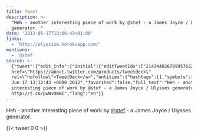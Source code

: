 ```yaml
---
title: Tweet
description: >-
  "Heh - another interesting piece of work by @stef - a James Joyce / Ulysses
  generator. "
date: '2012-06-17T13:06:43+01:00'
links:
  - 'http://ulyssize.herokuapp.com/'
mentions:
  - '@stef'
source: >-
  {"tweet":{"edit_info":{"initial":{"editTweetIds":["214344826789957632"],"editableUntil":"2012-06-17T14:12:43.698Z","editsRemaining":"5","isEditEligible":true}},"retweeted":false,"source":"<a
  href=\"https://about.twitter.com/products/tweetdeck\"
  rel=\"nofollow\">TweetDeck</a>","entities":{"hashtags":[],"symbols":[],"user_mentions":[{"name":"Stef","screen_name":"stef","indices":["43","48"],"id_str":"853471","id":"853471"}],"urls":[{"url":"http://t.co/pwWvDmmI","expanded_url":"http://ulyssize.herokuapp.com/","display_url":"ulyssize.herokuapp.com","indices":["86","106"]}]},"display_text_range":["0","106"],"favorite_count":"0","id_str":"214344826789957632","truncated":false,"retweet_count":"0","id":"214344826789957632","possibly_sensitive":false,"created_at":"Sun
  Jun 17 13:12:43 +0000 2012","favorited":false,"full_text":"Heh - another
  interesting piece of work by @stef - a James Joyce / Ulysses generator.
  http://t.co/pwWvDmmI","lang":"en"}}
---
```

Heh - another interesting piece of work by [@stef](https://twitter.com/@stef) - a James Joyce / Ulysses generator. 
    
{{< tweet 0 0 >}}
    
